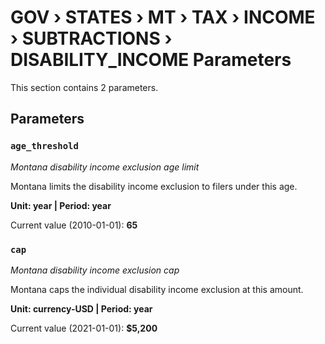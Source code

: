 # GOV › STATES › MT › TAX › INCOME › SUBTRACTIONS › DISABILITY_INCOME Parameters

This section contains 2 parameters.

## Parameters

### `age_threshold`
*Montana disability income exclusion age limit*

Montana limits the disability income exclusion to filers under this age.

**Unit: year | Period: year**

Current value (2010-01-01): **65**


### `cap`
*Montana disability income exclusion cap*

Montana caps the individual disability income exclusion at this amount.

**Unit: currency-USD | Period: year**

Current value (2021-01-01): **$5,200**

